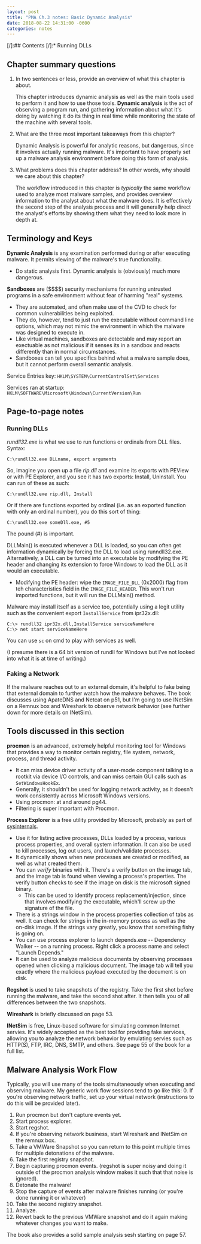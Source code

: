 ```yaml
---
layout: post
title: "PMA Ch.3 notes: Basic Dynamic Analysis"
date: 2018-08-22 14:31:00 -0600
categories: notes
---
```


[/]:## Contents
[/]:* Running DLLs


## Chapter summary questions
1. In two sentences or less, provide an overview of what this chapter is about.
	
	This chapter introduces dynamic analysis as well as the main tools used to perform it and how to use those tools. **Dynamic analysis** is the act of observing a program run, and gathering information about what it's doing by watching it do its thing in real time while monitoring the state of the machine with several tools. 

2. What are the three most important takeaways from this chapter?

	Dynamic Analysis is powerful for analytic reasons, but dangerous, since it involves actually running malware. It's important to have properly set up a malware analysis environment before doing this form of analysis. 

3. What problems does this chapter address? In other words, why should we care about this chapter?

	The workflow introduced in this chapter is *typically* the same workflow used to analyze most malware samples, and provides overview information to the analyst about what the malware does. It is effectively the second step of the analysis process and it will generally help direct the analyst's efforts by showing them what they need to look more in depth at. 

## Terminology and Keys

__Dynamic Analysis__ is any examination performed during or after executing malware. It permits viewing of the malware's true functionality. 
  * Do static analysis first. Dynamic analysis is (obviously) much more dangerous. 

__Sandboxes__ are (\$\$\$\$) security mechanisms for running untrusted programs in a safe environment without fear of harming "real" systems. 
  * They are automated, and often make use of the CVD to check for common vulnerabilities being exploited.
  * They do, however, tend to just run the executable without command line options, which may not mimic the environment in which the malware was designed to execute in. 
  * Like virtual machines, sandboxes are detectable and may report an exectuable as not malicious if it senses its in a sandbox and reacts differently than in normal circumstances. 
  * Sandboxes can tell you specifics behind what a malware sample does, but it cannot perform overall semantic analysis. 


Service Entries key: ``HKLM\SYSTEM\CurrentControlSet\Services``

Services ran at startup: ``HKLM\SOFTWARE\Microsoft\Windows\CurrentVersion\Run``


## Page-to-page notes


### Running DLLs
*rundll32.exe* is what we use to run functions or ordinals from DLL files. Syntax:

```
C:\rundll32.exe DLLname, export arguments
```

So, imagine you open up a file *rip.dll* and examine its exports with PEView or with PE Explorer, and you see it has two exports: Install, Uninstall. You can run of these as such: 

```
C:\rundll32.exe rip.dll, Install
```
Or if there are functions exported by ordinal (i.e. as an exported function with only an ordinal number), you do this sort of thing:
```
C:\rundll32.exe someDll.exe, #5
```
The pound (#) is important. 

DLLMain() is executed whenever a DLL is loaded, so you can often get information dynamically by forcing the DLL to load using runndll32.exe. Alternatively, a DLL can be turned into an executable by modifying the PE header and changing its extension to force Windows to load the DLL as it would an executable. 
* Modifying the PE header: wipe the ``IMAGE_FILE_DLL`` (0x2000) flag from teh characteristics field in the ``IMAGE_FILE_HEADER``. This won't run imported functions, but it will run the DLLMain() method.  

Malware may install itself as a service too, potentially using a legit utility such as the convenient export ``InstallService`` from ipr32x.dll:
```
C:\> rundll32 ipr32x.dll,InstallService serviceNameHere
C:\> net start serviceNameHere
```
You can use ``sc`` on cmd to play with services as well. 

(I presume there is a 64 bit version of rundll for Windows but I've not looked into what it is at time of writing.)


### Faking a Network
If the malware reaches out to an external domain, it's helpful to fake being that external domain to further watch how the malware behaves. The book discusses using ApateDNS and Netcat on p51, but I'm going to use INetSim on a Remnux box and Wireshark to observe network behavior (see further down for more details on INetSim). 


## Tools discussed in this section
**procmon** is an advanced, extremely helpful monitoring tool for Windows that provides a way to monitor certain registry, file system, network, process, and thread activity. 
  * It can miss device driver activity of a user-mode component talking to a rootkit via device I/O controls, and can miss certain GUI calls such as ``SetWindowsHookEx``. 
  * Generally, it shouldn't be used for logging network activity, as it doesn't work consistently across Microsoft Windows versions. 
  * Using procmon: at and around pg44.
  * Filtering is super important with Procmon. 

**Process Explorer** is a free utility provided by Microsoft, probably as part of [sysinternals](https://docs.microsoft.com/en-us/sysinternals/downloads/sysinternals-suite). 
  * Use it for listing active processes, DLLs loaded by a process, various process properties, and overall system information. It can also be used to kill processes, log out users, and launch/validate processes. 
  * It dynamically shows when new processes are created or modified, as well as what created them. 
  * You can *verify* binaries with it. There's a verify button on the image tab, and the image tab is found when viewing a process's properties. The verify button checks to see if the image on disk is the microsoft signed binary. 
    * This can be used to identify process replacement/injection, since that involves modifying the executable, which'll screw up the signature of the file. 
  * There is a strings window in the process properties collection of tabs as well. It can check for strings in the in-memory process as well as the on-disk image. If the strings vary greatly, you know that something fishy is going on. 
  * You can use process explorer to launch depends.exe -- Dependency Walker -- on a running process. Right click a process name and select "Launch Depends."
  * It can be used to analyze malicious documents by observing processes opened when clicking a malicious document. The image tab will tell you exactly where the malicious payload executed by the document is on disk. 

**Regshot** is used to take snapshots of the registry. Take the first shot before running the malware, and take the second shot after. It then tells you of all differences between the two snapshots. 

**Wireshark** is briefly discussed on page 53. 

**INetSim** is free, Linux-based software for simulating common Internet servies. It's widely accepted as the best tool for providing fake services, allowing you to analyze the network behavior by emulating servies such as HTTP(S), FTP, IRC, DNS, SMTP, and others. See page 55 of the book for a full list. 


## Malware Analysis Work Flow
Typically, you will use many of the tools simultaneously when executing and observing malware. My generic work flow sessions tend to go like this:
0. If you're observing network traffic, set up your virtual network (instructions to do this will be provided later).
1. Run procmon but don't capture events yet.
2. Start process explorer.
3. Start regshot. 
4. If you're observing network business, start Wireshark and INetSim on the remnux box. 
5. Take a VMWare Snapshot so you can return to this point multiple times for multiple detonations of the malware. 
6. Take the first registry snapshot.
7. Begin capturing procmon events. (regshot is super noisy and doing it outside of the procmon analysis window makes it such that that noise is ignored).
8. Detonate the malware!
9. Stop the capture of events after malware finishes running (or you're done running it or whatever)
10. Take the second registry snapshot. 
11. Analyze.
12. Revert back to the previous VMWare snapshot and do it again making whatever changes you want to make. 

The book also provides a solid sample analysis sesh starting on page 57. 






